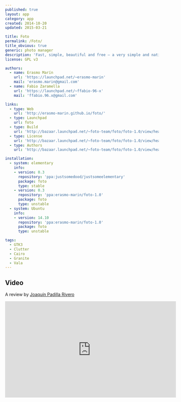 ```yaml
---
published: true
layout: app
category: app
created: 2014-10-20
updated: 2015-03-21

title: Foto
permalink: /Foto/
title_obvious: true
generic: photo manager
description: 'Fast, simple, beautiful and free – a very simple and native image viewer and album manager. The goal is to offer an excellent UX and usability.'
license: GPL v3

authors:
  - name: Erasmo Marín
    url: 'https://launchpad.net/~erasmo-marin'
    mail: 'erasmo.marin@gmail.com'
  - name: Fabio Zaramella
    url: 'https://launchpad.net/~ffabio-96-x'
    mail: 'ffabio.96.x@gmail.com'

links:
  - type: Web
    url: 'http://erasmo-marin.github.io/foto/'
  - type: Launchpad
    url: foto
  - type: Build
    url: 'http://bazaar.launchpad.net/~foto-team/foto/foto-1.0/view/head:/INSTALL'
  - type: License
    url: 'http://bazaar.launchpad.net/~foto-team/foto/foto-1.0/view/head:/COPYING'
  - type: Authors
    url: 'http://bazaar.launchpad.net/~foto-team/foto/foto-1.0/view/head:/AUTHORS'

installation:
  - system: elementary
    info:
    - version: 0.3
      repository: 'ppa:justsomedood/justsomeelementary'
      package: foto
      type: stable
    - version: 0.3
      repository: 'ppa:erasmo-marin/foto-1.0'
      package: foto
      type: unstable
  - system: Ubuntu
    info:
    - version: 14.10
      repository: 'ppa:erasmo-marin/foto-1.0'
      package: foto
      type: unstable

tags:
  - GTK3
  - Clutter
  - Cairo
  - Granite
  - Vala
---
```

## Video
A review by [Joaquín Padilla Rivero](https://www.youtube.com/channel/UC_im4PuM9ViTNjaUf2cXmgg)

<iframe width="560" height="315" src="https://www.youtube.com/embed/QnO6P9IUkiU" frameborder="0" allowfullscreen></iframe>
